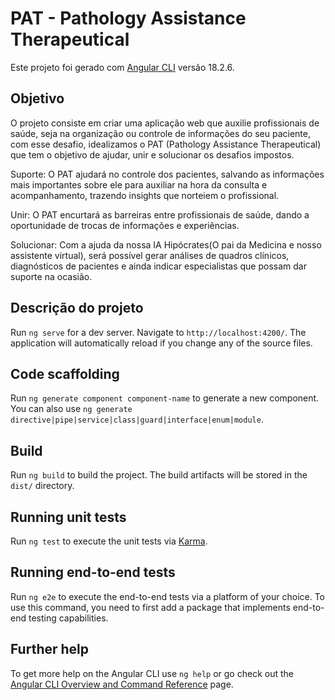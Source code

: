 # PAT - Pathology Assistance Therapeutical

Este projeto foi gerado com [Angular CLI](https://github.com/angular/angular-cli) versão 18.2.6.

## Objetivo

O projeto consiste em criar uma aplicação web que auxilie profissionais de saúde, seja na organização ou controle de informações do seu paciente,
com esse desafio, idealizamos o PAT (Pathology Assistance Therapeutical) que tem o objetivo de ajudar, unir e solucionar os desafios impostos.

Suporte: O PAT ajudará no controle dos pacientes, salvando as informações mais importantes sobre ele para auxiliar na hora da consulta e acompanhamento, trazendo
insights que norteiem o profissional.

Unir: O PAT encurtará as barreiras entre profissionais de saúde, dando a oportunidade de trocas de informações e experiências.

Solucionar: Com a ajuda da nossa IA Hipócrates(O pai da Medicina e nosso assistente virtual), será possível gerar análises de quadros clínicos, diagnósticos de pacientes
e ainda indicar especialistas que possam dar suporte na ocasião.

	

## Descrição do projeto

Run `ng serve` for a dev server. Navigate to `http://localhost:4200/`. The application will automatically reload if you change any of the source files.

## Code scaffolding

Run `ng generate component component-name` to generate a new component. You can also use `ng generate directive|pipe|service|class|guard|interface|enum|module`.

## Build

Run `ng build` to build the project. The build artifacts will be stored in the `dist/` directory.

## Running unit tests

Run `ng test` to execute the unit tests via [Karma](https://karma-runner.github.io).

## Running end-to-end tests

Run `ng e2e` to execute the end-to-end tests via a platform of your choice. To use this command, you need to first add a package that implements end-to-end testing capabilities.

## Further help

To get more help on the Angular CLI use `ng help` or go check out the [Angular CLI Overview and Command Reference](https://angular.dev/tools/cli) page.
